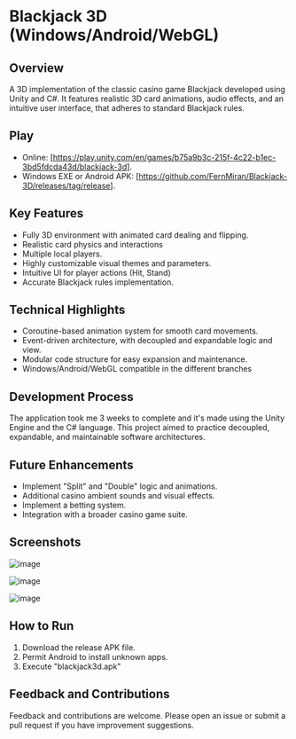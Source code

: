 # Blackjack 3D (Windows/Android/WebGL)

## Overview
A 3D implementation of the classic casino game Blackjack developed using Unity and C#. It features realistic 3D card animations, audio effects, and an intuitive user interface, that adheres to standard Blackjack rules.

## Play
- Online: [https://play.unity.com/en/games/b75a9b3c-215f-4c22-b1ec-3bd5fdcda43d/blackjack-3d].
- Windows EXE or Android APK: [https://github.com/FernMiran/Blackjack-3D/releases/tag/release].

## Key Features
- Fully 3D environment with animated card dealing and flipping.
- Realistic card physics and interactions
- Multiple local players.
- Highly customizable visual themes and parameters.
- Intuitive UI for player actions (Hit, Stand)
- Accurate Blackjack rules implementation.

## Technical Highlights
- Coroutine-based animation system for smooth card movements.
- Event-driven architecture, with decoupled and expandable logic and view.
- Modular code structure for easy expansion and maintenance.
- Windows/Android/WebGL compatible in the different branches

## Development Process
The application took me 3 weeks to complete and it's made using the Unity Engine and the C# language. This project aimed to practice decoupled, expandable, and maintainable software architectures.

## Future Enhancements
- Implement "Split" and "Double" logic and animations.
- Additional casino ambient sounds and visual effects.
- Implement a betting system.
- Integration with a broader casino game suite.

## Screenshots
![image](https://github.com/user-attachments/assets/23f48228-dbed-4995-85af-9b21adb30cf2)

![image](https://github.com/user-attachments/assets/c88f4ad3-b4bf-4241-82f7-b6a3aac7c22f)

![image](https://github.com/user-attachments/assets/e19cd7f2-1741-4faa-b2ea-d1cbcf68c737)

## How to Run
1. Download the release APK file.
2. Permit Android to install unknown apps.
3. Execute "blackjack3d.apk"

## Feedback and Contributions
Feedback and contributions are welcome. Please open an issue or submit a pull request if you have improvement suggestions.
